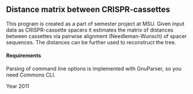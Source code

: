 ## Distance matrix between CRISPR-cassettes

This program is created as a part of semester project at MSU.
Given input data as CRISPR-cassette spacers it
estimates the matrix of distances between cassettes
via pairwise alignment (Needleman-Wunsch) of spacer sequences.
The distances can be further used to reconstruct the tree.

#### Requirements
Parsing of command line options is implemented
with GnuParser, so you need Commons CLI.

Year 2011

